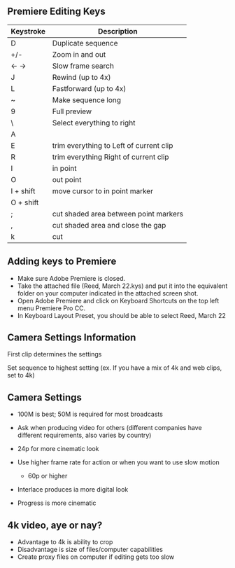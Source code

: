 ## Premiere Editing Keys

| Keystroke |Description | 
| --------- | ----------- |
| D | Duplicate sequence 
| +/- | Zoom in and out 
| <- -> | Slow frame search
| J | Rewind (up to 4x)
| L |  Fastforward (up to 4x)
| ~ | Make sequence long
| 9 | Full preview
| \ | Select everything to right
| A | 
| E | trim everything to Left of current clip
| R | trim everything Right of current clip
| I | in point
| O | out point 
| I + shift | move cursor to in point marker
| O + shift | 
| ; | cut shaded area between point markers
| , | cut shaded area and close the gap
| k | cut


## Adding keys to Premiere

* Make sure Adobe Premiere is closed. 
* Take the attached file (Reed, March 22.kys) and put it into the equivalent folder on your computer indicated in the attached screen shot. 
* Open Adobe Premiere and click on Keyboard Shortcuts on the top left menu Premiere Pro CC. 
* In Keyboard Layout Preset, you should be able to select Reed, March 22

## Camera Settings Information 

First clip determines the settings

Set sequence to highest setting (ex. If you have a mix of 4k and web clips, set to 4k)

## Camera Settings

* 100M is best; 50M is required for most broadcasts
* Ask when producing video for others (different companies have different requirements, also varies by country)
* 24p for more cinematic look
* Use higher frame rate for action or when you want to use slow motion
    * 60p or higher

* Interlace produces ia more digital look
* Progress is more cinematic


## 4k video, aye or nay?

* Advantage to 4k is ability to crop
* Disadvantage is size of files/computer capabilities 
* Create proxy files on computer if editing gets too slow
